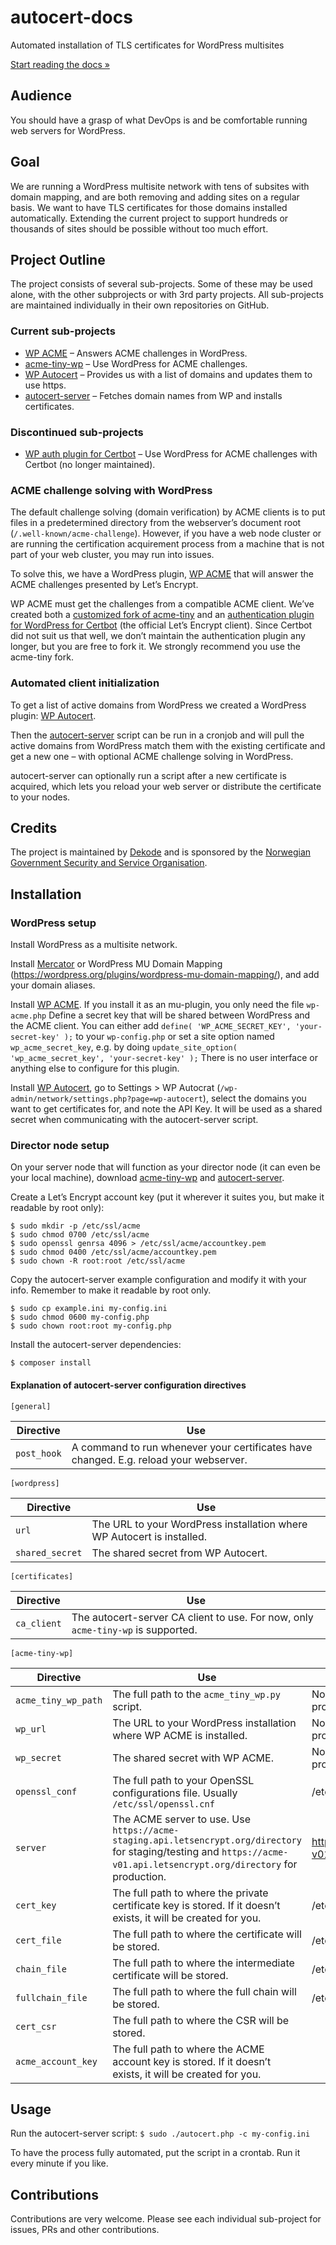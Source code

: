 # autocert-docs
Automated installation of TLS certificates for WordPress multisites

[Start reading the docs »](https://dekodeinteraktiv.github.io/autocert-docs/)

## Audience
You should have a grasp of what DevOps is and be comfortable running web servers for WordPress.

## Goal
We are running a WordPress multisite network with tens of subsites with domain mapping, and are both removing and adding sites on a regular basis. We want to have TLS certificates for those domains installed automatically. Extending the current project to support hundreds or thousands of sites should be possible without too much effort.

## Project Outline
The project consists of several sub-projects. Some of these may be used alone, with the other subprojects or with 3rd party projects. All sub-projects are maintained individually in their own repositories on GitHub.

### Current sub-projects
* [WP ACME](https://github.com/dss-web/wp-acme) – Answers ACME challenges in WordPress.
* [acme-tiny-wp](https://github.com/DekodeInteraktiv/acme-tiny-wp) – Use WordPress for ACME challenges.
* [WP Autocert](https://github.com/dss-web/wp-autocert) – Provides us with a list of domains and updates them to use https.
* [autocert-server](https://github.com/dss-web/autocert-server) – Fetches domain names from WP and installs certificates.

### Discontinued sub-projects
* [WP auth plugin for Certbot](https://github.com/dss-web/certbot-wordpress) – Use WordPress for ACME challenges with Certbot (no longer maintained).

### ACME challenge solving with WordPress
The default challenge solving (domain verification) by ACME clients is to put files in a predetermined directory from the webserver’s document root (`/.well-known/acme-challenge`). However, if you have a web node cluster or are running the certification acquirement process from a machine that is not part of your web cluster, you may run into issues.

To solve this, we have a WordPress plugin, [WP ACME](https://github.com/dss-web/wp-acme) that will answer the ACME challenges presented by Let’s Encrypt.

WP ACME must get the challenges from a compatible ACME client. We’ve created both a [customized fork of acme-tiny](https://github.com/DekodeInteraktiv/acme-tiny-wp) and an [authentication plugin for WordPress for Certbot](https://github.com/dss-web/certbot-wordpress) (the official Let’s Encrypt client). Since Certbot did not suit us that well, we don’t maintain the authentication plugin any longer, but you are free to fork it. We strongly recommend you use the acme-tiny fork.

### Automated client initialization
To get a list of active domains from WordPress we created a WordPress plugin: [WP Autocert](https://github.com/dss-web/wp-autocert).

Then the [autocert-server](https://github.com/dss-web/autocert-server) script can be run in a cronjob and will pull the active domains from WordPress match them with the existing certificate and get a new one – with optional ACME challenge solving in WordPress.

autocert-server can optionally run a script after a new certificate is acquired, which lets you reload your web server or distribute the certificate to your nodes.

## Credits
The project is maintained by [Dekode](https://en.dekode.no/) and is sponsored by the [Norwegian Government Security and Service Organisation](https://dss.dep.no/english).

## Installation

### WordPress setup
Install WordPress as a multisite network.

Install [Mercator](https://github.com/humanmade/Mercator) or WordPress MU Domain Mapping (https://wordpress.org/plugins/wordpress-mu-domain-mapping/), and add your domain aliases.

Install [WP ACME](https://github.com/dss-web/wp-acme). If you install it as an mu-plugin, you only need the file `wp-acme.php`
Define a secret key that will be shared between WordPress and the ACME client. You can either add
`define( 'WP_ACME_SECRET_KEY', 'your-secret-key' );` to your `wp-config.php` or set a site option named `wp_acme_secret_key`, e.g. by doing `update_site_option( 'wp_acme_secret_key', 'your-secret-key' );`
There is no user interface or anything else to configure for this plugin.

Install [WP Autocert](https://github.com/dss-web/wp-autocert), go to Settings > WP Autocrat (`/wp-admin/network/settings.php?page=wp-autocert`), select the domains you want to get certificates for, and note the API Key. It will be used as a shared secret when communicating with the autocert-server script.

### Director node setup
On your server node that will function as your director node (it can even be your local machine), download [acme-tiny-wp](https://github.com/DekodeInteraktiv/acme-tiny-wp) and [autocert-server](https://github.com/dss-web/autocert-server).

Create a Let’s Encrypt account key (put it wherever it suites you, but make it readable by root only):
```
$ sudo mkdir -p /etc/ssl/acme
$ sudo chmod 0700 /etc/ssl/acme
$ sudo openssl genrsa 4096 > /etc/ssl/acme/accountkey.pem
$ sudo chmod 0400 /etc/ssl/acme/accountkey.pem  
$ sudo chown -R root:root /etc/ssl/acme
```

Copy the autocert-server example configuration and modify it with your info. Remember to make it readable by root only.
```
$ sudo cp example.ini my-config.ini  
$ sudo chmod 0600 my-config.php  
$ sudo chown root:root my-config.php
```

Install the autocert-server dependencies:
```
$ composer install
```

#### Explanation of autocert-server configuration directives

`[general]`

Directive | Use
--------- | ---
`post_hook` | A command to run whenever your certificates have changed. E.g. reload your webserver.

`[wordpress]`

Directive | Use
--------- | ---
`url` | The URL to your WordPress installation where WP Autocert is installed.
`shared_secret` | The shared secret from WP Autocert.

`[certificates]`

Directive | Use
--------- | ---
`ca_client` | The autocert-server CA client to use. For now, only `acme-tiny-wp` is supported.

`[acme-tiny-wp]`

Directive | Use | Default value
--------- | --- | -------------
`acme_tiny_wp_path` | The full path to the `acme_tiny_wp.py` script. | No default value. Must be provided.
`wp_url` | The URL to your WordPress installation where WP ACME is installed. | No default value. Must be provided.
`wp_secret` | The shared secret with WP ACME. | No default value. Must be provided.
`openssl_conf` | The full path to your OpenSSL configurations file. Usually `/etc/ssl/openssl.cnf` | /etc/ssl/openssl.cnf
`server` | The ACME server to use. Use `https://acme-staging.api.letsencrypt.org/directory` for staging/testing and `https://acme-v01.api.letsencrypt.org/directory` for production. | https://acme-v01.api.letsencrypt.org
`cert_key` | The full path to where the private certificate key is stored. If it doesn’t exists, it will be created for you. | /etc/ssl/acme/privatekey.pem
`cert_file` | The full path to where the certificate will be stored. | /etc/ssl/acme/cert.pem
`chain_file` | The full path to where the intermediate certificate will be stored. | /etc/ssl/acme/chain.pem
`fullchain_file` | The full path to where the full chain will be stored. | /etc/ssl/acme/fullshain.pem
`cert_csr` | The full path to where the CSR will be stored.  
`acme_account_key` | The full path to where the ACME account key is stored. If it doesn’t exists, it will be created for you.

## Usage

Run the autocert-server script:
`$ sudo ./autocert.php -c my-config.ini`

To have the process fully automated, put the script in a crontab. Run it every minute if you like.

## Contributions
Contributions are very welcome. Please see each individual sub-project for issues, PRs and other contributions.

